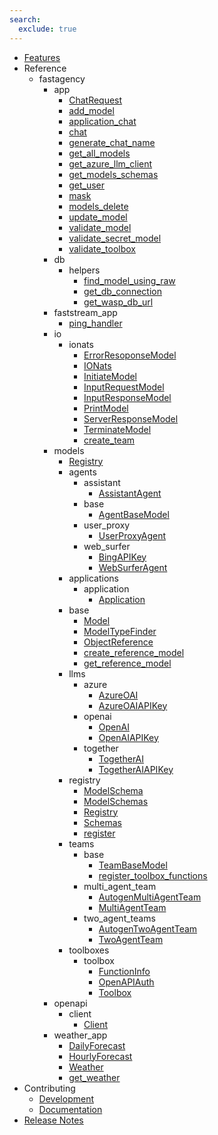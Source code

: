 ```yaml
---
search:
  exclude: true
---
```

- [Features](fastagency.md)
- Reference
    - fastagency
        - app
            - [ChatRequest](api/fastagency/app/ChatRequest.md)
            - [add_model](api/fastagency/app/add_model.md)
            - [application_chat](api/fastagency/app/application_chat.md)
            - [chat](api/fastagency/app/chat.md)
            - [generate_chat_name](api/fastagency/app/generate_chat_name.md)
            - [get_all_models](api/fastagency/app/get_all_models.md)
            - [get_azure_llm_client](api/fastagency/app/get_azure_llm_client.md)
            - [get_models_schemas](api/fastagency/app/get_models_schemas.md)
            - [get_user](api/fastagency/app/get_user.md)
            - [mask](api/fastagency/app/mask.md)
            - [models_delete](api/fastagency/app/models_delete.md)
            - [update_model](api/fastagency/app/update_model.md)
            - [validate_model](api/fastagency/app/validate_model.md)
            - [validate_secret_model](api/fastagency/app/validate_secret_model.md)
            - [validate_toolbox](api/fastagency/app/validate_toolbox.md)
        - db
            - helpers
                - [find_model_using_raw](api/fastagency/db/helpers/find_model_using_raw.md)
                - [get_db_connection](api/fastagency/db/helpers/get_db_connection.md)
                - [get_wasp_db_url](api/fastagency/db/helpers/get_wasp_db_url.md)
        - faststream_app
            - [ping_handler](api/fastagency/faststream_app/ping_handler.md)
        - io
            - ionats
                - [ErrorResoponseModel](api/fastagency/io/ionats/ErrorResoponseModel.md)
                - [IONats](api/fastagency/io/ionats/IONats.md)
                - [InitiateModel](api/fastagency/io/ionats/InitiateModel.md)
                - [InputRequestModel](api/fastagency/io/ionats/InputRequestModel.md)
                - [InputResponseModel](api/fastagency/io/ionats/InputResponseModel.md)
                - [PrintModel](api/fastagency/io/ionats/PrintModel.md)
                - [ServerResponseModel](api/fastagency/io/ionats/ServerResponseModel.md)
                - [TerminateModel](api/fastagency/io/ionats/TerminateModel.md)
                - [create_team](api/fastagency/io/ionats/create_team.md)
        - models
            - [Registry](api/fastagency/models/Registry.md)
            - agents
                - assistant
                    - [AssistantAgent](api/fastagency/models/agents/assistant/AssistantAgent.md)
                - base
                    - [AgentBaseModel](api/fastagency/models/agents/base/AgentBaseModel.md)
                - user_proxy
                    - [UserProxyAgent](api/fastagency/models/agents/user_proxy/UserProxyAgent.md)
                - web_surfer
                    - [BingAPIKey](api/fastagency/models/agents/web_surfer/BingAPIKey.md)
                    - [WebSurferAgent](api/fastagency/models/agents/web_surfer/WebSurferAgent.md)
            - applications
                - application
                    - [Application](api/fastagency/models/applications/application/Application.md)
            - base
                - [Model](api/fastagency/models/base/Model.md)
                - [ModelTypeFinder](api/fastagency/models/base/ModelTypeFinder.md)
                - [ObjectReference](api/fastagency/models/base/ObjectReference.md)
                - [create_reference_model](api/fastagency/models/base/create_reference_model.md)
                - [get_reference_model](api/fastagency/models/base/get_reference_model.md)
            - llms
                - azure
                    - [AzureOAI](api/fastagency/models/llms/azure/AzureOAI.md)
                    - [AzureOAIAPIKey](api/fastagency/models/llms/azure/AzureOAIAPIKey.md)
                - openai
                    - [OpenAI](api/fastagency/models/llms/openai/OpenAI.md)
                    - [OpenAIAPIKey](api/fastagency/models/llms/openai/OpenAIAPIKey.md)
                - together
                    - [TogetherAI](api/fastagency/models/llms/together/TogetherAI.md)
                    - [TogetherAIAPIKey](api/fastagency/models/llms/together/TogetherAIAPIKey.md)
            - registry
                - [ModelSchema](api/fastagency/models/registry/ModelSchema.md)
                - [ModelSchemas](api/fastagency/models/registry/ModelSchemas.md)
                - [Registry](api/fastagency/models/registry/Registry.md)
                - [Schemas](api/fastagency/models/registry/Schemas.md)
                - [register](api/fastagency/models/registry/register.md)
            - teams
                - base
                    - [TeamBaseModel](api/fastagency/models/teams/base/TeamBaseModel.md)
                    - [register_toolbox_functions](api/fastagency/models/teams/base/register_toolbox_functions.md)
                - multi_agent_team
                    - [AutogenMultiAgentTeam](api/fastagency/models/teams/multi_agent_team/AutogenMultiAgentTeam.md)
                    - [MultiAgentTeam](api/fastagency/models/teams/multi_agent_team/MultiAgentTeam.md)
                - two_agent_teams
                    - [AutogenTwoAgentTeam](api/fastagency/models/teams/two_agent_teams/AutogenTwoAgentTeam.md)
                    - [TwoAgentTeam](api/fastagency/models/teams/two_agent_teams/TwoAgentTeam.md)
            - toolboxes
                - toolbox
                    - [FunctionInfo](api/fastagency/models/toolboxes/toolbox/FunctionInfo.md)
                    - [OpenAPIAuth](api/fastagency/models/toolboxes/toolbox/OpenAPIAuth.md)
                    - [Toolbox](api/fastagency/models/toolboxes/toolbox/Toolbox.md)
        - openapi
            - client
                - [Client](api/fastagency/openapi/client/Client.md)
        - weather_app
            - [DailyForecast](api/fastagency/weather_app/DailyForecast.md)
            - [HourlyForecast](api/fastagency/weather_app/HourlyForecast.md)
            - [Weather](api/fastagency/weather_app/Weather.md)
            - [get_weather](api/fastagency/weather_app/get_weather.md)
- Contributing
    - [Development](getting-started/contributing/CONTRIBUTING.md)
    - [Documentation](getting-started/contributing/docs.md)
- [Release Notes](release.md)
